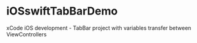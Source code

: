 # iOSswiftTabBarDemo
xCode iOS development - TabBar project with variables transfer between ViewControllers
